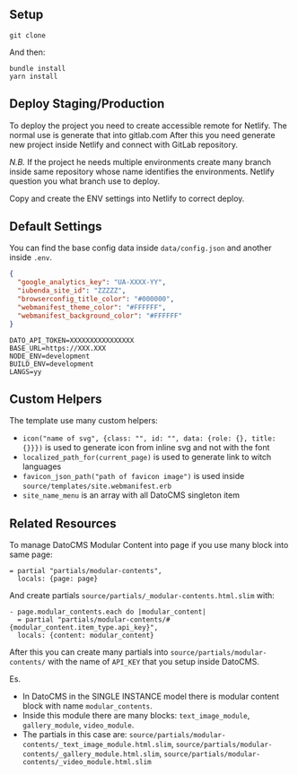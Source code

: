 ## Setup

```
git clone 
```

And then:

```
bundle install
yarn install
```

## Deploy Staging/Production

To deploy the project you need to create accessible remote for Netlify. The normal use is generate that into gitlab.com
After this you need generate new project inside Netlify and connect with GitLab repository.

*N.B.*
  If the project he needs multiple environments create many branch inside same repository whose name identifies the environments.
  Netlify question you what branch use to deploy.

Copy and create the ENV settings into Netlify to correct deploy.


## Default Settings

You can find the base config data inside `data/config.json` and another inside `.env`.

```json
{
  "google_analytics_key": "UA-XXXX-YY",
  "iubenda_site_id": "ZZZZZ",
  "browserconfig_title_color": "#000000",
  "webmanifest_theme_color": "#FFFFFF",
  "webmanifest_background_color": "#FFFFFF"
}
```

```env
DATO_API_TOKEN=XXXXXXXXXXXXXXXX
BASE_URL=https://XXX.XXX
NODE_ENV=development
BUILD_ENV=development
LANGS=yy
```

## Custom Helpers
The template use many custom helpers:

* `icon("name of svg", {class: "", id: "", data: {role: {}, title: {}}})` is used to generate icon from inline svg and not with the font
* `localized_path_for(current_page)` is used to generate link to witch languages
* `favicon_json_path("path of favicon image")` is used inside `source/templates/site.webmanifest.erb`
* `site_name_menu` is an array with all DatoCMS singleton item

## Related Resources

To manage DatoCMS Modular Content into page if you use many block into same page:

```slim
= partial "partials/modular-contents",
  locals: {page: page}
```

And create partials `source/partials/_modular-contents.html.slim` with:

```slim
- page.modular_contents.each do |modular_content|
  = partial "partials/modular-contents/#{modular_content.item_type.api_key}",
  locals: {content: modular_content}
```

After this you can create many partials into `source/partials/modular-contents/` with the name of `API_KEY` that you setup inside DatoCMS.

Es.
* In DatoCMS in the SINGLE INSTANCE model there is modular content block with name `modular_contents`.
* Inside this module there are many blocks: `text_image_module`, `gallery_module`, `video_module`.
* The partials in this case are: `source/partials/modular-contents/_text_image_module.html.slim`, `source/partials/modular-contents/_gallery_module.html.slim`, `source/partials/modular-contents/_video_module.html.slim`

